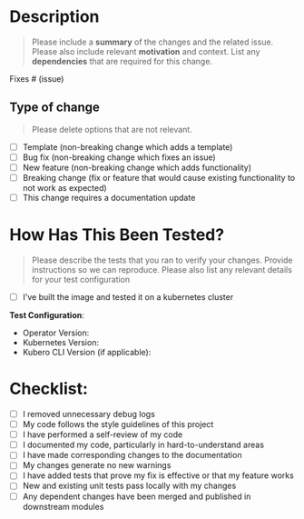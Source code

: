 # Description

> Please include a **summary** of the changes and the related issue. Please also include relevant **motivation** and context. List any **dependencies** that are required for this change.

Fixes # (issue)

## Type of change

> Please delete options that are not relevant.

- [ ] Template (non-breaking change which adds a template)
- [ ] Bug fix (non-breaking change which fixes an issue)
- [ ] New feature (non-breaking change which adds functionality)
- [ ] Breaking change (fix or feature that would cause existing functionality to not work as expected)
- [ ] This change requires a documentation update

# How Has This Been Tested?

> Please describe the tests that you ran to verify your changes. Provide instructions so we can reproduce. Please also list any relevant details for your test configuration

- [ ] I've built the image and tested it on a kubernetes cluster

**Test Configuration**:

- Operator Version:
- Kubernetes Version:
- Kubero CLI Version (if applicable):

# Checklist:

- [ ] I removed unnecessary debug logs
- [ ] My code follows the style guidelines of this project
- [ ] I have performed a self-review of my code
- [ ] I documented my code, particularly in hard-to-understand areas
- [ ] I have made corresponding changes to the documentation
- [ ] My changes generate no new warnings
- [ ] I have added tests that prove my fix is effective or that my feature works
- [ ] New and existing unit tests pass locally with my changes
- [ ] Any dependent changes have been merged and published in downstream modules